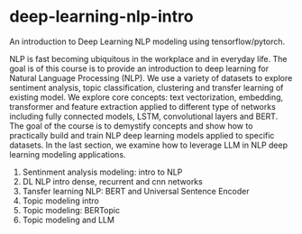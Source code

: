 # deep-learning-nlp-intro
An introduction to Deep Learning NLP modeling using tensorflow/pytorch.

NLP is fast becoming ubiquitous in the workplace and in everyday life. The goal is of this course is to provide an introduction to deep learning for Natural Language Processing (NLP).  We use a variety of datasets to explore sentiment analysis, topic classification, clustering and transfer learning of existing model. We explore core concepts: text vectorization, embedding, transformer and feature extraction applied to different type of networks including fully connected models, LSTM, convolutional layers and BERT. The goal of the course is to demystify concepts and show how to practically build and train NLP deep learning models applied to specific datasets. In the last section, we examine how to leverage LLM in NLP deep learning modeling applications.


1. Sentinment analysis modeling: intro to NLP
2. DL NLP intro dense, recurrent and cnn networks
3. Tansfer learning NLP: BERT and Universal Sentence Encoder
4. Topic modeling intro
5. Topic modeling: BERTopic
6. Topic modeling and LLM
